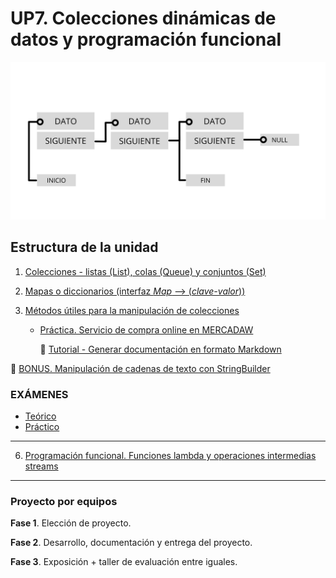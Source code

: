# UP7. Colecciones dinámicas de datos y programación funcional
![estructuras](estructuras.png)

## Estructura de la unidad
1.  [Colecciones - listas (List), colas (Queue) y conjuntos (Set)](https://pbendom3.github.io/prog-1cfgs-daw/ups/UP7/7_1_colecciones/index.html)
2.  [Mapas o diccionarios (interfaz _Map_ --> (_clave-valor_))](https://pbendom3.github.io/prog-1cfgs-daw/ups/UP7/mapas/index.html)
3.  [Métodos útiles para la manipulación de colecciones](https://pbendom3.github.io/prog-1cfgs-daw/ups/UP7/7_3_metodos_utiles/index.html)
   
      - [Práctica. Servicio de compra online en MERCADAW](4_MERCADAW.pdf)

        :pushpin: [Tutorial - Generar documentación en formato Markdown](https://docs.github.com/es/get-started/writing-on-github/getting-started-with-writing-and-formatting-on-github/basic-writing-and-formatting-syntax)

🎁 [BONUS. Manipulación de cadenas de texto con StringBuilder](5_BONUS_StringBuilder.pdf)

### EXÁMENES
- [Teórico](6_EXAMEN_TEÓRICO_UD7.pdf)
- [Práctico](7_EXAMEN_PRÁCTICO_UD7.pdf)

---

6. [Programación funcional. Funciones lambda y operaciones intermedias streams](https://pbendom3.github.io/prog-1cfgs-daw/ups/UP7/7_3_lambdas/index.html)

---

### Proyecto por equipos

  **Fase 1**. Elección de proyecto.
  
  **Fase 2**. Desarrollo, documentación y entrega del proyecto.
  
  **Fase 3**. Exposición + taller de evaluación entre iguales.
